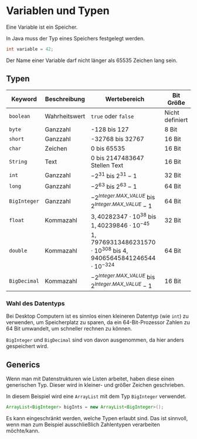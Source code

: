 # Variablen und Typen

Eine Variable ist ein Speicher.

In Java muss der Typ eines Speichers festgelegt werden.

```java
int variable = 42;
```

Der Name einer Variable darf nicht länger als 65535 Zeichen lang sein.

## Typen

| Keyword      | Beschreibung  | Wertebereich                                                                   | Bit Größe       |
| ------------ | ------------- | ------------------------------------------------------------------------------ | --------------- |
| `boolean`    | Wahrheitswert | `true` oder `false`                                                            | Nicht definiert |
| `byte`       | Ganzzahl      | -128 bis 127                                                                   | 8 Bit           |
| `short`      | Ganzzahl      | -32768 bis 32767                                                               | 16 Bit          |
| `char`       | Zeichen       | 0 bis 65535                                                                    | 16 Bit          |
| `String`     | Text          | 0 bis 2147483647 Stellen Text                                                  | 16 Bit          |
| `int`        | Ganzzahl      | $-2^{31}$ bis $2^{31}-1$                                                       | 32 Bit          |
| `long`       | Ganzzahl      | $-2^{63}$ bis $2^{63}-1$                                                       | 64 Bit          |
| `BigInteger` | Ganzzahl      | $-2^{Integer.MAX\_VALUE}$ bis $2^{Integer.MAX\_VALUE}-1$                       | 64 Bit          |
| `float`      | Kommazahl     | $3,40282347 \cdot 10^{38}$ bis $1,40239846 \cdot 10^{-45}$                     | 32 Bit          |
| `double`     | Kommazahl     | $1,79769313486231570 \cdot 10^{308}$ bis $4,94065645841246544 \cdot 10^{-324}$ | 64 Bit          |
| `BigDecimal` | Kommazahl     | $-2^{Integer.MAX\_VALUE}$ bis $2^{Integer.MAX\_VALUE}-1$                       | 16 Bit          |

### Wahl des Datentyps

Bei Desktop Computern ist es sinnlos einen kleineren Datentyp (wie `int`) zu verwenden, um Speicherplatz zu sparen, da ein 64-Bit-Prozessor Zahlen zu 64 Bit umwandelt, um schneller rechnen zu können.

`BigInteger` und `BigDecimal` sind von davon ausgenommen, da hier anders gespeichert wird.

## Generics

Wenn man mit Datenstrukturen wie Listen arbeitet, haben diese einen generischen Typ. Dieser wird in kleiner- und größer Zeichen geschrieben.

In diesem Beispiel wird eine `ArrayList` mit dem Typ `BigInteger` verwendet.

```java
ArrayList<BigInteger> bigInts = new ArrayList<BigInteger>();
```

Es kann eingeschränkt werden, welche Typen erlaubt sind. Das ist sinnvoll, wenn man zum Beispiel ausschließlich Zahlentypen verarbeiten möchte/kann.
